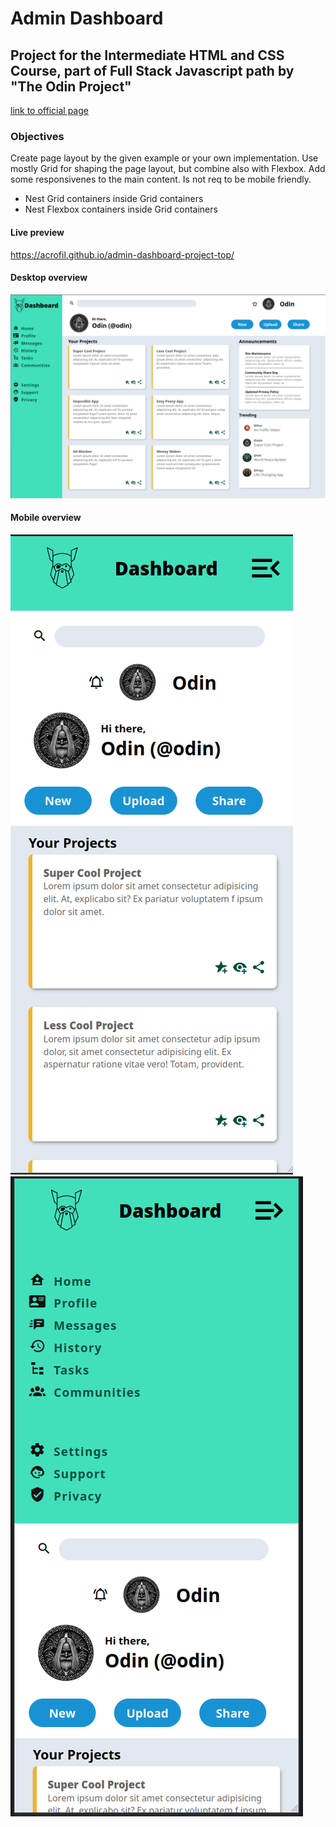 # Admin Dashboard
## Project for the Intermediate HTML and CSS Course, part of Full Stack Javascript path by "The Odin Project"
[link to official page](https://www.theodinproject.com/lessons/node-path-intermediate-html-and-css-admin-dashboard)

### Objectives
Create page layout by the given example or your own implementation. Use mostly Grid for shaping the page layout, but combine also with Flexbox.
Add some responsivenes to the main content. Is not req to be mobile friendly.
- Nest Grid containers inside Grid containers
- Nest Flexbox containers inside Grid containers

#### Live preview
https://acrofil.github.io/admin-dashboard-project-top/

#### Desktop overview
![Admin Dashboard Page](https://github.com/Acrofil/admin-dashboard-project-top/blob/main/admin-dashboard-overview.png)

#### Mobile overview
![Admin Dashboard Page](https://github.com/Acrofil/admin-dashboard-project-top/blob/main/mobile1.png) ![Admin Dashboard Page](https://github.com/Acrofil/admin-dashboard-project-top/blob/main/mobile2.png)

